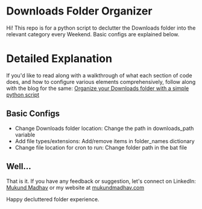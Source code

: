 # Downloads Folder Organizer

Hi! This repo is for a python script to declutter the Downloads folder into the relevant category every Weekend. Basic configs are explained below.

# Detailed Explanation

If you'd like to read along with a walkthrough of what each section of code does, and how to configure various elements comprehensively, follow along with the blog for the same: 
[Organize your Downloads folder with a simple python script](https://medium.com/@mukundmadhav/organize-your-downloads-folder-with-a-simple-python-script-23e02a202502)

## Basic Configs

 - Change Downloads folder location: Change the path in downloads_path variable
 - Add file types/extensions: Add/remove items in folder_names dictionary
 - Change file location for cron to run: Change folder path in the bat file

## Well...

That is it. If you have any feedback or suggestion, let's connect on LinkedIn: [Mukund Madhav](https://www.linkedin.com/in/mukundmadhav02/) or my website at [mukundmadhav.com](https://mukundmadhav.com/)

Happy decluttered folder experience.
